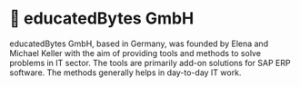 # :rocket: educatedBytes GmbH

educatedBytes GmbH, based in Germany, was founded by Elena and Michael Keller with the aim of providing tools and methods to solve problems in IT sector. The tools are primarily add-on solutions for SAP ERP software. The methods generally helps in day-to-day IT work.
